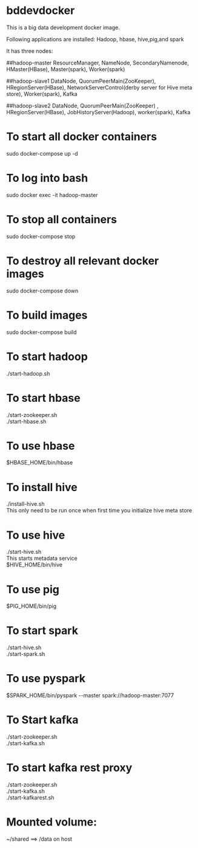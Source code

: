 # bddevdocker

This is a big data development docker image.

Following applications are installed:
Hadoop, hbase, hive,pig,and spark

It has three nodes:

##hadoop-master
ResourceManager, NameNode, SecondaryNamenode, HMaster(HBase),  Master(spark), Worker(spark)

##hadoop-slave1
DataNode, QuorumPeerMain(ZooKeeper), HRegionServer(HBase), NetworkServerControl(derby server for Hive meta store), Worker(spark), Kafka


##hadoop-slave2
DataNode, QuorumPeerMain(ZooKeeper) , HRegionServer(HBase), JobHistoryServer(Hadoop), worker(spark), Kafka 


# To start all docker containers
sudo docker-compose up -d

# To log into bash
sudo docker exec -it hadoop-master

# To stop all containers
sudo docker-compose stop

# To destroy all relevant docker images
sudo docker-compose down

# To build images
sudo docker-compose build

# To start hadoop
./start-hadoop.sh

# To start hbase
./start-zookeeper.sh  
./start-hbase.sh

# To use hbase
$HBASE_HOME/bin/hbase

# To install hive
./install-hive.sh  
This only need to be run once when first time you initialize hive meta store

# To use hive 
./start-hive.sh  
This starts metadata service   
$HIVE_HOME/bin/hive

# To use pig
$PIG_HOME/bin/pig

# To start spark
./start-hive.sh  
./start-spark.sh 

# To use pyspark  
$SPARK_HOME/bin/pyspark --master spark://hadoop-master:7077

# To Start kafka
./start-zookeeper.sh  
./start-kafka.sh

# To start kafka rest proxy
./start-zookeeper.sh  
./start-kafka.sh    
./start-kafkarest.sh  


# Mounted volume:
~/shared ==> /data on host
 

